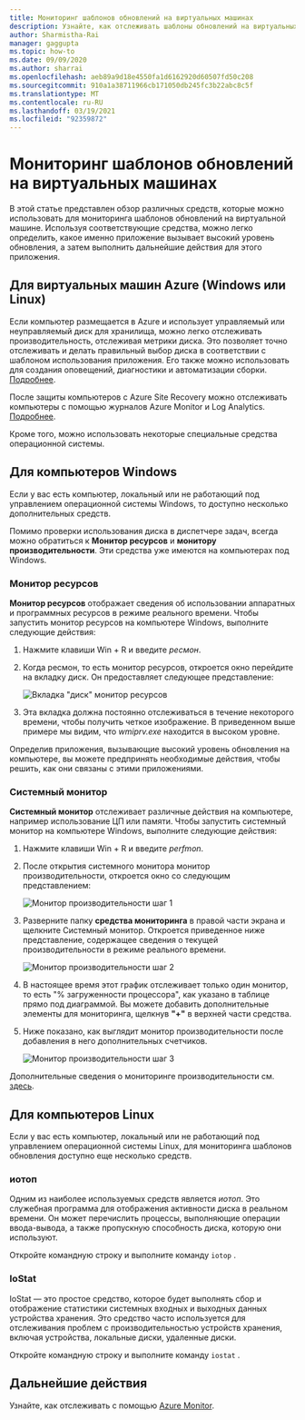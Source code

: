 ```yaml
---
title: Мониторинг шаблонов обновлений на виртуальных машинах
description: Узнайте, как отслеживать шаблоны обновлений на виртуальных машинах, защищенных с помощью Azure Site Recovery
author: Sharmistha-Rai
manager: gaggupta
ms.topic: how-to
ms.date: 09/09/2020
ms.author: sharrai
ms.openlocfilehash: aeb89a9d18e4550fa1d6162920d60507fd50c208
ms.sourcegitcommit: 910a1a38711966cb171050db245fc3b22abc8c5f
ms.translationtype: MT
ms.contentlocale: ru-RU
ms.lasthandoff: 03/19/2021
ms.locfileid: "92359872"
---
```

# <a name="monitoring-churn-patterns-on-virtual-machines"></a>Мониторинг шаблонов обновлений на виртуальных машинах

В этой статье представлен обзор различных средств, которые можно использовать для мониторинга шаблонов обновлений на виртуальной машине. Используя соответствующие средства, можно легко определить, какое именно приложение вызывает высокий уровень обновления, а затем выполнить дальнейшие действия для этого приложения.

## <a name="for-azure-virtual-machines-windows-or-linux"></a>Для виртуальных машин Azure (Windows или Linux)

Если компьютер размещается в Azure и использует управляемый или неуправляемый диск для хранилища, можно легко отслеживать производительность, отслеживая метрики диска. Это позволяет точно отслеживать и делать правильный выбор диска в соответствии с шаблоном использования приложения. Его также можно использовать для создания оповещений, диагностики и автоматизации сборки. [Подробнее](https://azure.microsoft.com/blog/per-disk-metrics-managed-disks/).

После защиты компьютеров с Azure Site Recovery можно отслеживать компьютеры с помощью журналов Azure Monitor и Log Analytics. [Подробнее](./monitor-log-analytics.md).

Кроме того, можно использовать некоторые специальные средства операционной системы.

## <a name="for-windows-machines"></a>Для компьютеров Windows

Если у вас есть компьютер, локальный или не работающий под управлением операционной системы Windows, то доступно несколько дополнительных средств.

Помимо проверки использования диска в диспетчере задач, всегда можно обратиться к **Монитор ресурсов** и **монитору производительности**. Эти средства уже имеются на компьютерах под Windows.

### <a name="resource-monitor"></a>Монитор ресурсов

**Монитор ресурсов** отображает сведения об использовании аппаратных и программных ресурсов в режиме реального времени. Чтобы запустить монитор ресурсов на компьютере Windows, выполните следующие действия:

1. Нажмите клавиши Win + R и введите _ресмон_.
1. Когда ресмон, то есть монитор ресурсов, откроется окно перейдите на вкладку диск. Он предоставляет следующее представление:

    ![Вкладка "диск" монитор ресурсов](./media/monitoring-high-churn/resmon-disk-tab.png)

1. Эта вкладка должна постоянно отслеживаться в течение некоторого времени, чтобы получить четкое изображение. В приведенном выше примере мы видим, что _wmiprv.exe_ находится в высоком уровне.

Определив приложения, вызывающие высокий уровень обновления на компьютере, вы можете предпринять необходимые действия, чтобы решить, как они связаны с этими приложениями.

### <a name="performance-monitor"></a>Системный монитор

**Системный монитор** отслеживает различные действия на компьютере, например использование ЦП или памяти. Чтобы запустить системный монитор на компьютере Windows, выполните следующие действия:

1. Нажмите клавиши Win + R и введите _perfmon_.
1. После открытия системного монитора монитор производительности, откроется окно со следующим представлением:

    ![Монитор производительности шаг 1](./media/monitoring-high-churn/perfmon-step1.png)

1. Разверните папку **средства мониторинга** в правой части экрана и щелкните Системный монитор. Откроется приведенное ниже представление, содержащее сведения о текущей производительности в режиме реального времени.

    ![Монитор производительности шаг 2](./media/monitoring-high-churn/perfmon-step1.png)

1. В настоящее время этот график отслеживает только один монитор, то есть "% загруженности процессора", как указано в таблице прямо под диаграммой. Вы можете добавить дополнительные элементы для мониторинга, щелкнув **"+"** в верхней части средства.
1. Ниже показано, как выглядит монитор производительности после добавления в него дополнительных счетчиков.

    ![Монитор производительности шаг 3](./media/monitoring-high-churn/perfmon-step3.png)

Дополнительные сведения о мониторинге производительности см. [здесь](/dynamics365/business-central/dev-itpro/administration/monitor-use-performance-monitor-collect-event-trace-data).

## <a name="for-linux-machines"></a>Для компьютеров Linux

Если у вас есть компьютер, локальный или не работающий под управлением операционной системы Linux, для мониторинга шаблонов обновления доступно еще несколько средств.

### <a name="iotop"></a>иотоп

Одним из наиболее используемых средств является _иотоп_. Это служебная программа для отображения активности диска в реальном времени. Он может перечислить процессы, выполняющие операции ввода-вывода, а также пропускную способность диска, которую они используют.

Откройте командную строку и выполните команду `iotop` .

### <a name="iostat"></a>IoStat

IoStat — это простое средство, которое будет выполнять сбор и отображение статистики системных входных и выходных данных устройства хранения. Это средство часто используется для отслеживания проблем с производительностью устройств хранения, включая устройства, локальные диски, удаленные диски.

Откройте командную строку и выполните команду `iostat` .

## <a name="next-steps"></a>Дальнейшие действия

Узнайте, как отслеживать с помощью [Azure Monitor](monitor-log-analytics.md).